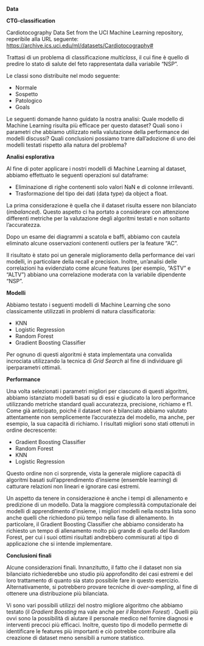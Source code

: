 **Data**

**CTG-classification**

Cardiotocography Data Set from the UCI Machine Learning repository, reperibile alla URL seguente: https://archive.ics.uci.edu/ml/datasets/Cardiotocography#

Trattasi di un problema di classificazione *multiclass*, il cui fine è quello di predire lo stato di salute del feto rappresentata dalla variabile “NSP”.  

Le classi sono distribuite nel modo seguente: 
  - Normale
  - Sospetto
  - Patologico
  - Goals

Le seguenti domande hanno guidato la nostra analisi:
Quale modello di Machine Learning risulta più efficace per questo dataset?
Quali sono i parametri che abbiamo utilizzato nella valutazione della performance dei modelli discussi?
Quali conclusioni possiamo trarre dall’adozione di uno dei modelli testati rispetto alla natura del problema? 

**Analisi esplorativa**

Al fine di poter applicare i nostri modelli di Machine Learning al dataset, abbiamo effettuato le seguenti operazioni sul dataframe:
  - Eliminazione di righe contenenti solo valori NaN e di colonne irrilevanti.
  - Trasformazione del tipo dei dati (data type) da object a float.

La prima considerazione è quella che il dataset risulta essere non bilanciato (*imbalanced*). Questo aspetto ci ha portato a considerare con attenzione differenti metriche per la valutazione degli algoritmi testati e non soltanto l’accuratezza. 

Dopo un esame dei diagrammi a scatola e baffi, abbiamo con cautela eliminato alcune osservazioni contenenti outliers per la feature “AC”.  

Il risultato è stato poi un generale miglioramento della performance dei vari modelli, in particolare della recall e precision.
Inoltre, un’analisi delle correlazioni ha evidenziato come alcune features (per esempio, “ASTV” e “ALTV”) abbiano una correlazione moderata con la variabile dipendente “NSP”.

**Modelli**

Abbiamo testato i seguenti modelli di Machine Learning che sono classicamente utilizzati in problemi di natura classificatoria:
  
  - KNN
  - Logistic Regression
  - Random Forest
  - Gradient Boosting Classifier

Per ognuno di questi algoritmi è stata implementata una convalida incrociata utilizzando la tecnica di *Grid Search* al fine di individuare gli iperparametri ottimali.

**Performance**

Una volta selezionati i parametri migliori per ciascuno di questi algoritmi, abbiamo istanziato modelli basati su di essi e giudicato la loro performance utilizzando metriche standard quali accuratezza, precisione, richiamo e f1. Come già anticipato, poiché il dataset non è bilanciato abbiamo valutato attentamente non semplicemente l’accuratezza del modello, ma anche, per esempio, la sua capacità di richiamo.
I risultati migliori sono stati ottenuti in ordine decrescente:

 - Gradient Boosting Classifier 
 - Random Forest
 - KNN
 - Logistic Regression

Questo ordine non ci sorprende, vista la generale migliore capacità di algoritmi basati sull’apprendimento d’insieme (ensemble learning) di catturare relazioni non lineari e ignorare casi estremi.

Un aspetto da tenere in considerazione è anche i tempi di allenamento e predizione di un modello. Data la maggiore complessità computazionale dei modelli di apprendimento d'insieme, i migliori modelli nella nostra lista sono anche quelli che richiedono più tempo nella fase di allenamento. In particolare, il Gradient Boosting Classifier che abbiamo considerato ha richiesto un tempo di allenamento molto più grande di quello del Random Forest, per cui i suoi ottimi risultati andrebbero commisurati al tipo di applicazione che si intende implementare.

**Conclusioni finali**

Alcune considerazioni finali. Innanzitutto, il fatto che il dataset non sia bilanciato richiederebbe uno studio più approfondito dei casi estremi e del loro trattamento di quanto sia stato possibile fare in questo esercizio. Alternativamente, si potrebbero provare tecniche di *over-sampling*, al fine di ottenere una distribuzione più bilanciata. 

Vi sono vari possibili utilizzi del nostro migliore algoritmo che abbiamo testato (il *Gradient Boosting* ma vale anche per *il Random Forest*) . Quelli più ovvi sono la possibilità di aiutare il personale medico nel fornire diagnosi e interventi precoci più efficaci. Inoltre, questo tipo di modello permette di identificare le features più importanti e ciò potrebbe contribuire alla creazione di dataset meno sensibili a rumore statistico.






